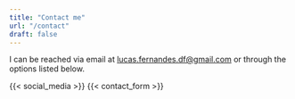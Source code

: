 ```yaml
---
title: "Contact me"
url: "/contact"
draft: false
---
```


I can be reached via email at [lucas.fernandes.df@gmail.com](lucas.fernandes.df@gmail.com) or through the options listed below.

{{< social_media >}}
{{< contact_form >}}

